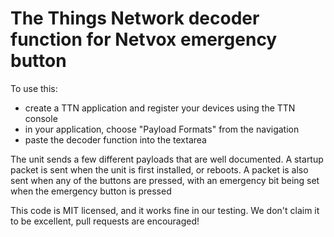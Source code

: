 # The Things Network decoder function for Netvox emergency button

To use this:
* create a TTN application and register your devices using the TTN console
* in your application, choose "Payload Formats" from the navigation
* paste the decoder function into the textarea

The unit sends a few different payloads that are well documented. A startup packet is sent when the unit is first installed, or reboots. A packet is also sent when any of the buttons are pressed, with an emergency bit being set when the emergency button is pressed

This code is MIT licensed, and it works fine in our testing. We don't claim it to be excellent, pull requests are encouraged!
